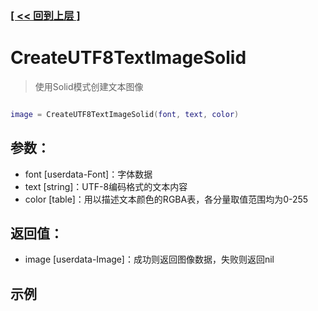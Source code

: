 ### [[ << 回到上层 ]](README.md)

# CreateUTF8TextImageSolid

> 使用Solid模式创建文本图像

```lua

image = CreateUTF8TextImageSolid(font, text, color)

```

## 参数：

+ font [userdata-Font]：字体数据
+ text [string]：UTF-8编码格式的文本内容
+ color [table]：用以描述文本颜色的RGBA表，各分量取值范围均为0-255

## 返回值：

+ image [userdata-Image]：成功则返回图像数据，失败则返回nil

## 示例

```lua

```